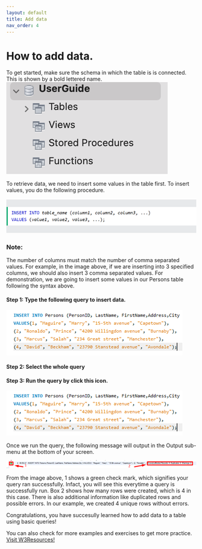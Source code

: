 ```yaml
---
layout: default
title: Add data
nav_order: 4
---
```



# How to add data.

To get started, make sure the schema in which the table is is connected. This is shown by a bold lettered name. 
![Connected schema](https://github.com/vasshorin/VPD-Comm/blob/Gh-pages/assets/images/add20.png?raw=true)

To retrieve data, we need to insert some values in the table first. To insert values, you do the following procedure. 

![Insert Syntax](https://github.com/vasshorin/VPD-Comm/blob/Gh-pages/assets/images/add2.png?raw=true)

### Note: 
The number of columns must match the number of comma separated values. For example, in the image above, if we are inserting into 3 specified columns, we should also insert 3 comma separated values. 
For demonstration, we are going to insert some values in our Persons table following the syntax above.

#### Step 1: Type the following query to insert data.

![Insert data](https://github.com/vasshorin/VPD-Comm/blob/Gh-pages/assets/images/add3.png?raw=true)

#### Step 2: Select the whole query

#### Step 3: Run the query by click this icon.

![Run query](https://github.com/vasshorin/VPD-Comm/blob/Gh-pages/assets/images/add4.png?raw=true)

Once we run the query, the following message will output in the Output sub-menu at the bottom of your screen.

![Query sub-menu](https://github.com/vasshorin/VPD-Comm/blob/Gh-pages/assets/images/add6.png?raw=true)

From the image above, 1 shows a green check mark, which signifies your query ran successfully. Infact, you will see this everytime a query is successfully run. Box 2 shows how many rows were created, which is 4 in this case. There is also additional information like duplicated rows and possible errors. In our example, we created 4 unique rows without errors. 

Congratulations, you have succesully learned how to add data to a table using basic queries!

You can also check for more examples and exercises to get more practice. 
[Visit W3Resources!](https://www.w3schools.com/mysql/mysql_insert.asp)

